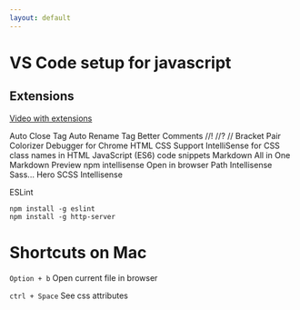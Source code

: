```yaml
---
layout: default
---
```


# VS Code setup for javascript

## Extensions

[Video with extensions](https://www.youtube.com/watch?v=4juJx1qQM28)

Auto Close Tag
Auto Rename Tag
Better Comments //! //? //
Bracket Pair Colorizer
Debugger for Chrome
HTML CSS Support
IntelliSense for CSS class names in HTML
JavaScript (ES6) code snippets
Markdown All in One
Markdown Preview
npm intellisense
Open in browser
Path Intellisense
Sass... Hero
SCSS Intellisense

ESLint

```
npm install -g eslint
npm install -g http-server
```


# Shortcuts on Mac

`Option + b` Open current file in browser

`ctrl + Space` See css attributes
